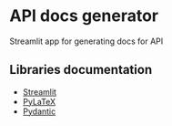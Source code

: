 # API docs generator

Streamlit app for generating docs for API

## Libraries documentation

- [Streamlit](https://www.streamlit.io/)
- [PyLaTeX](https://jeltef.github.io/PyLaTeX/current/index.html)
- [Pydantic](https://pydantic-docs.helpmanual.io/)
